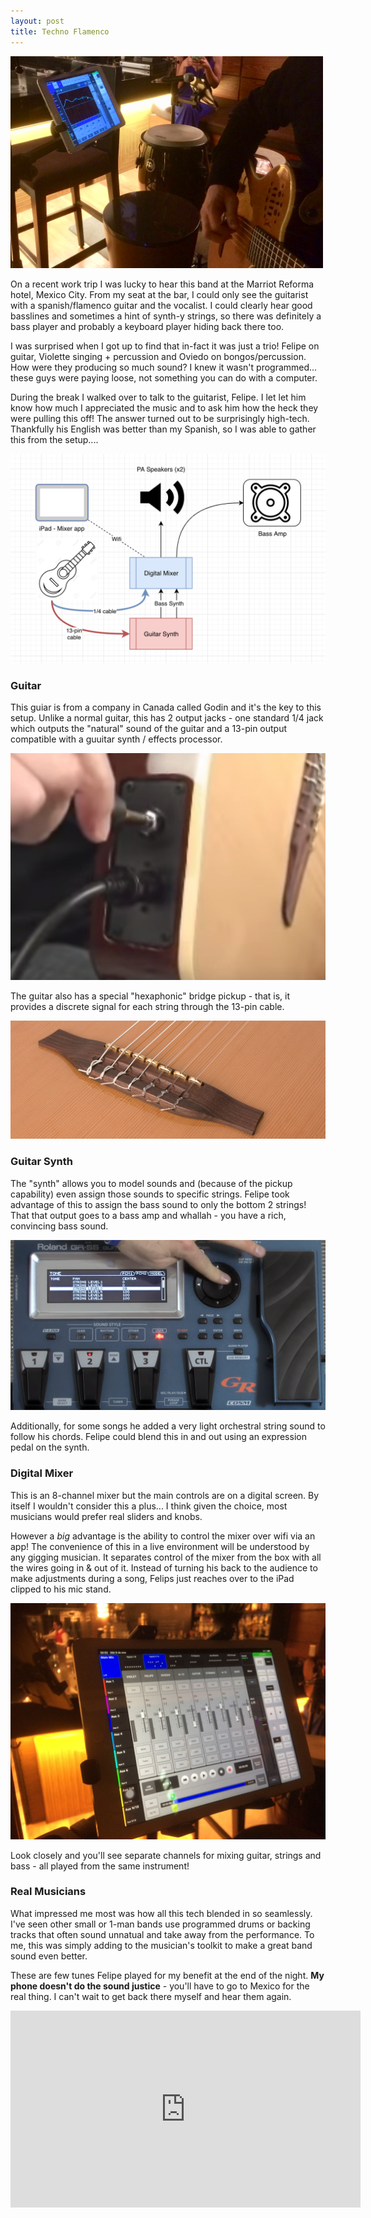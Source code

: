 ```yaml
---
layout: post
title: Techno Flamenco
---
```


<img src="/images/tmusic_band.png" alt="band" width="500"/>


On a recent work trip I was lucky to hear this band at the Marriot Reforma hotel, Mexico City.  From my seat at the bar, I could only see the guitarist with a spanish/flamenco guitar and the vocalist.  I could clearly hear good basslines and sometimes a hint of synth-y strings, so there was definitely a bass player and probably a keyboard player hiding back there too. 

I was surprised when I got up to find that in-fact it was just a trio!  Felipe on guitar, Violette singing + percussion and Oviedo on bongos/percussion.  How were they producing so much sound?   I knew it wasn't programmed... these guys were paying loose, not something you can do with a computer.

During the break I walked over to talk to the guitarist, Felipe.  I let let him know how much I appreciated the music and to ask him how the heck they were pulling this off!  The answer turned out to be surprisingly high-tech.  Thankfully his English was better than my Spanish, so I was able to gather this from the setup....

![setup](/images/tmusic_setup_diagram.png)

### Guitar
This guiar is from a company in Canada called Godin and it's the key to this setup.  Unlike a normal guitar, this has 2 output jacks - one standard 1/4 jack which outputs the "natural" sound of the guitar and a 13-pin output compatible with a guuitar synth / effects processor.

![guitar](/images/tmusic_godin-jacks.png)



The guitar also has a special "hexaphonic" bridge pickup - that is, it provides a discrete signal for each string through the 13-pin cable.

![pickups](/images/tmusic_godin_piezo.jpg)


### Guitar Synth
The "synth" allows you to model sounds and (because of the pickup capability) even assign those sounds to specific strings.  Felipe took advantage of this to assign the bass sound to only the bottom 2 strings!  That that output goes to a bass amp and whallah - you have a rich, convincing bass sound.

![synth](/images/tmusic_roland-gr55-string-contol.png)

Additionally, for some songs he added a very light orchestral string sound to follow his chords.  Felipe could blend this in and out using an expression pedal on the synth.

### Digital Mixer
This is an 8-channel mixer but the main controls are on a digital screen.  By itself I wouldn't consider this a plus... I think given the choice, most musicians would prefer real sliders and knobs.

However a *big* advantage is the ability to control the mixer over wifi via an app!  The convenience of this in a live environment will be understood by any gigging musician.  It separates control of the mixer from the box with all the wires going in & out of it.  Instead of turning his back to the audience to make adjustments during a song, Felips just reaches over to the iPad clipped to his mic stand.

![synth](/images/tmusic_ipad.png)

Look closely and you'll see separate channels for mixing guitar, strings and bass - all played from the same instrument!


### Real Musicians
What impressed me most was how all this tech blended in so seamlessly.  I've seen other small or 1-man bands use programmed drums or backing tracks that often sound unnatual and take away from the performance.  To me, this was simply adding to the musician's toolkit to make a great band sound even better.  

These are few tunes Felipe played for my benefit at the end of the night.  **My phone doesn't do the sound justice** - you'll have to go to Mexico for the real thing.  I can't wait to get back there myself and hear them again.

<iframe width="560" height="315" src="https://www.youtube.com/embed/InMrsVknFuw" frameborder="0" allow="accelerometer; autoplay; encrypted-media; gyroscope; picture-in-picture" allowfullscreen></iframe>
